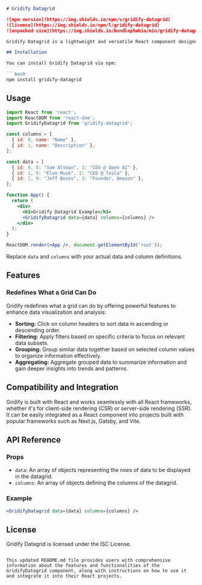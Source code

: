 
```markdown
# Gridify Datagrid

![npm version](https://img.shields.io/npm/v/gridify-datagrid)
![license](https://img.shields.io/npm/l/gridify-datagrid)
![unpacked size](https://img.shields.io/bundlephobia/min/gridify-datagrid)

Gridify Datagrid is a lightweight and versatile React component designed for efficiently displaying tabular data in web applications. It offers powerful features to redefine what a grid can do, including sorting, filtering, grouping, and aggregating data to provide detailed insights. Performance is guaranteed, ensuring smooth user experience even with large datasets.

## Installation

You can install Gridify Datagrid via npm:

```bash
npm install gridify-datagrid
```

## Usage

```jsx
import React from 'react';
import ReactDOM from 'react-dom';
import GridifyDatagrid from 'gridify-datagrid';

const columns = [
  { id: 0, name: "Name" },
  { id: 1, name: "Description" },
];

const data = [
  { id: 0, 0: "Sam Altman", 1: "CEO @ Open AI" },
  { id: 1, 0: "Elon Musk", 2: "CEO @ Tesla" },
  { id: 2, 0: "Jeff Bezos", 3: "Founder, Amazon" },
];

function App() {
  return (
    <div>
      <h1>Gridify Datagrid Example</h1>
      <GridifyDatagrid data={data} columns={columns} />
    </div>
  );
}

ReactDOM.render(<App />, document.getElementById('root'));
```

Replace `data` and `columns` with your actual data and column definitions.

## Features

### Redefines What a Grid Can Do
Gridify redefines what a grid can do by offering powerful features to enhance data visualization and analysis:
- **Sorting:** Click on column headers to sort data in ascending or descending order.
- **Filtering:** Apply filters based on specific criteria to focus on relevant data subsets.
- **Grouping:** Group similar data together based on selected column values to organize information effectively.
- **Aggregating:** Aggregate grouped data to summarize information and gain deeper insights into trends and patterns.

## Compatibility and Integration

Gridify is built with React and works seamlessly with all React frameworks, whether it's for client-side rendering (CSR) or server-side rendering (SSR). It can be easily integrated as a React component into projects built with popular frameworks such as Next.js, Gatsby, and Vite.

## API Reference

### Props
- `data`: An array of objects representing the rows of data to be displayed in the datagrid.
- `columns`: An array of objects defining the columns of the datagrid.

### Example
```jsx
<GridifyDatagrid data={data} columns={columns} />
```

## License

Gridify Datagrid is licensed under the ISC License.
```

This updated README.md file provides users with comprehensive information about the features and functionalities of the GridifyDatagrid component, along with instructions on how to use it and integrate it into their React projects.
